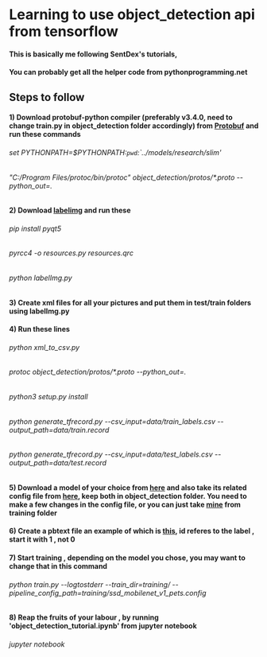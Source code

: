 # Learning to use object_detection api from tensorflow

#### This is basically me following SentDex's tutorials, 
#### You can probably get all the helper code from pythonprogramming.net

## Steps to follow

#### 1) Download protobuf-python compiler (preferably v3.4.0, need to change train.py in object_detection folder accordingly) from <a href = https://github.com/google/protobuf/releases/>Protobuf</a> and run these commands
###### set PYTHONPATH=$PYTHONPATH:`pwd`:`../models/research/slim'
######  "C:/Program Files/protoc/bin/protoc" object_detection/protos/*.proto --python_out=.

#### 2) Download <a href=https://github.com/tzutalin/labelImg>labelimg</a> and run these
###### pip install pyqt5
###### pyrcc4 -o resources.py resources.qrc
###### python labelImg.py

#### 3) Create xml files for all your pictures and put them in test/train folders using labelImg.py

#### 4) Run these lines
###### python xml_to_csv.py
###### protoc object_detection/protos/*.proto --python_out=.
###### python3 setup.py install
###### python generate_tfrecord.py --csv_input=data/train_labels.csv --output_path=data/train.record
###### python generate_tfrecord.py --csv_input=data/test_labels.csv --output_path=data/test.record

#### 5) Download a model of your choice from <a href =https://github.com/tensorflow/models/blob/master/research/object_detection/g3doc/detection_model_zoo.md >here</a> and also take its related config file from <a href = https://github.com/tensorflow/models/tree/master/research/object_detection/samples/configs>here</a>, keep both in object_detection folder. You need to make a few changes in the config file, or you can just take <a href=https://github.com/ShubhamDebnath/Testing/blob/master/Object%20Detection/training/ssd_mobilenet_v1_coco.config>mine</a> from training folder

#### 6) Create a pbtext file an example of which is <a href = https://github.com/ShubhamDebnath/Testing/blob/master/Object%20Detection/training/duke_labels.pbtxt>this</a>, id referes to the label , start it with 1 , not 0

#### 7) Start training , depending on the model you chose, you may want to change that in this command
###### python train.py --logtostderr --train_dir=training/ --pipeline_config_path=training/ssd_mobilenet_v1_pets.config

#### 8) Reap the fruits of your labour , by running 'object_detection_tutorial.ipynb' from jupyter notebook
###### jupyter notebook
